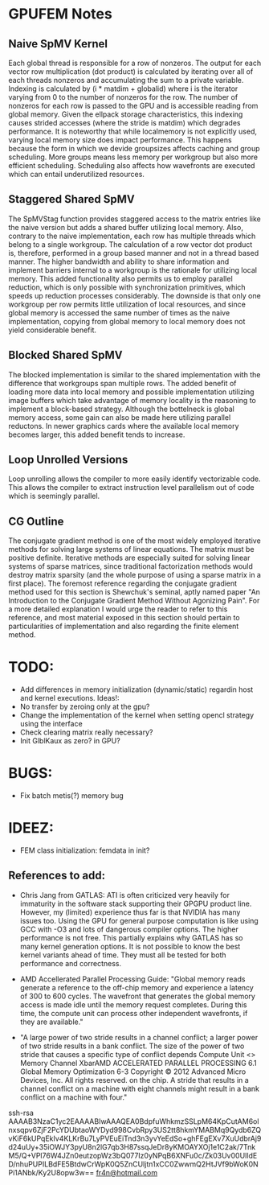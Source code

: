 GPUFEM Notes
============

## Naive SpMV Kernel
Each global thread is responsible for a row of nonzeros. The output for each vector row multiplication (dot product) is calculated by iterating over all of each threads nonzeros and accumulating the sum to a private variable. Indexing is calculated by (i * matdim + globalid) where i is the iterator varying from 0 to the number of nonzeros for the row. The number of nonzeros for each row is passed to the GPU and is accessible reading from global memory. Given the ellpack storage characteristics, this indexing causes strided accesses (where the stride is matdim) which degrades performance. It is noteworthy that while localmemory is not explicitly used, varying local memory size does impact performance. This happens because the form in which we devide groupsizes affects caching and group scheduling. More groups means less memory per workgroup but also more efficient scheduling. Scheduling also affects how wavefronts are executed which can entail underutilized resources.

## Staggered Shared SpMV
The SpMVStag function provides staggered access to the matrix entries like the naive version but adds a shared buffer utilizing local memory. Also, contrary to the naive implementation, each row has multiple threads which belong to a single workgroup. The calculation of a row vector dot product is, therefore, performed in a group based manner and not in a thread based manner. The higher bandwidth and ability to share information and implement barriers internal to a workgroup is the rationale for utilizing local memory. This added functionality also permits us to employ parallel reduction, which is only possible with synchronization primitives, which speeds up reduction processes considerably. The downside is that only one workgroup per row permits little utilization of local resources, and since global memory is accessed the same number of times as the naive implementation, copying from global memory to local memory does not yield considerable benefit.

## Blocked Shared SpMV
The blocked implementation is similar to the shared implementation with the difference that workgroups span multiple rows. The added benefit of loading more data into local memory and possible implementation utilizing image buffers which take advantage of memory locality is the reasoning to implement a block-based strategy. Although the bottelneck is global memory access, some gain can also be made here utilizing parallel reductons. In newer graphics cards where the available local memory becomes larger, this added benefit tends to increase.


## Loop Unrolled Versions
Loop unrolling allows the compiler to more easily identify vectorizable code. This allows the compiler to extract instruction level parallelism out of code which is seemingly parallel.


## CG Outline
The conjugate gradient method is one of the most widely employed iterative methods for solving large systems of linear equations. The matrix must be positive definite. Iterative methods are especially suited for solving linear systems of sparse matrices, since traditional factorization methods would destroy matrix sparsity (and the whole purpose of using a sparse matrix in a first place). The foremost reference regarding the conjugate gradient method used for this section is Shewchuk's seminal, aptly named paper "An Introduction to the Conjugate Gradient Method Without Agonizing Pain". For a more detailed explanation I would urge the reader to refer to this reference, and most material exposed in this section should pertain to particularities of implementation and also regarding the finite element method.


TODO:
=====
+ Add differences in memory initialization (dynamic/static) regardin host and kernel executions.
Ideas!:
+ No transfer by zeroing only at the gpu?
+ Change the implementation of the kernel when setting opencl strategy using the
interface
+ Check clearing matrix really necessary?
+ Init GlblKaux as zero? in GPU?

BUGS:
=====
+ Fix batch metis(?) memory bug

IDEEZ:
=====
+ FEM class initialization: femdata in init?

## References to add:
* Chris Jang from GATLAS:
ATI is often criticized very heavily for immaturity in the software stack
supporting their GPGPU product line. However, my (limited) experience thus
far is that NVIDIA has many issues too. Using the GPU for general purpose
computation is like using GCC with -O3 and lots of dangerous compiler
options. The higher performance is not free. This partially explains why
GATLAS has so many kernel generation options. It is not possible to know
the best kernel variants ahead of time. They must all be tested for both
performance and correctness.

* AMD Accellerated Parallel Processing Guide:
"Global memory reads generate a reference to the off-chip memory and
experience a latency of 300 to 600 cycles. The wavefront that generates the
global memory access is made idle until the memory request completes. During
this time, the compute unit can process other independent wavefronts, if they are
available."

* "A large power of two stride
results in a channel conflict; a larger power of two stride results in a bank conflict.
The size of the power of two stride that causes a specific type of conflict depends
Compute Unit <> Memory Channel XbarAMD ACCELERATED  PARALLEL  PROCESSING
6.1 Global Memory Optimization 6-3
Copyright © 2012 Advanced Micro Devices, Inc. All rights reserved.
on the chip. A stride that results in a channel conflict on a machine with eight
channels might result in a bank conflict on a machine with four."



ssh-rsa AAAAB3NzaC1yc2EAAAABIwAAAQEA0BdpfuWhkmzSSLpM64KpCutAM6olnxsqpv6ZjF2PcYDUbtaoWYDyd998CvbRpy3US2tt8hkmYMABMq9Qydb6ZQvKiF6kUPqEkIv4KLKrBu7LyPVEuEiTnd3n3yvYeEdSo+ghFEgEXv7XuUdbrAj9d24uUy+35iOWJY3pyU8n2lG7qb3H87ssqJeDr8yKMOAYXOj1e1C2ak/7TnkM5/Q+VPl76W4JZn0eutzopWz3bQ077Iz0yNPqB6XNFu0c/Zk03Uv00UIldED/nhuPUPILBdFE5BtdwCrWpK0Q5ZnCUljtn1xCC0ZwwmQ2HtJVf9bWoK0NPi1ANbk/Ky2U8opw3w== fr4n@hotmail.com
